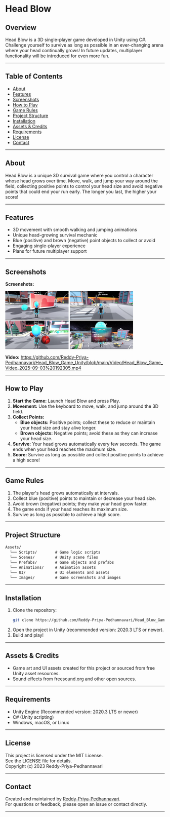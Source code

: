 # Head Blow

## Overview
Head Blow is a 3D single-player game developed in Unity using C#. Challenge yourself to survive as long as possible in an ever-changing arena where your head continually grows! In future updates, multiplayer functionality will be introduced for even more fun.

---

## Table of Contents

- [About](#about)
- [Features](#features)
- [Screenshots](#screenshots)
- [How to Play](#how-to-play)
- [Game Rules](#game-rules)
- [Project Structure](#project-structure)
- [Installation](#installation)
- [Assets & Credits](#assets--credits)
- [Requirements](#requirements)
- [License](#license)
- [Contact](#contact)

---

## About

Head Blow is a unique 3D survival game where you control a character whose head grows over time. Move, walk, and jump your way around the field, collecting positive points to control your head size and avoid negative points that could end your run early. The longer you last, the higher your score!

---

## Features

- 3D movement with smooth walking and jumping animations
- Unique head-growing survival mechanic
- Blue (positive) and brown (negative) point objects to collect or avoid
- Engaging single-player experience
- Plans for future multiplayer support

---

## Screenshots

**Screenshots:**  

<img src="Images/IMAGE_1_2025-09-03 192305.jpg" alt="Screenshot 1" width="200" height="auto"/>
<img src="Images/IMAGE_2_2025-09-03 192305.jpg" alt="Screenshot 2" width="200" height="auto"/>
<img src="Images/IMAGE_3_2025-09-03 192305.jpg" alt="Screenshot 3" width="200" height="auto"/>
<img src="Images/IMAGE_4_2025-09-03 192305.jpg" alt="Screenshot 3" width="200" height="auto"/>

**Video:**
https://github.com/Reddy-Priya-Pedhannavari/Head_Blow_Game_Unity/blob/main/Video/Head_Blow_Game_Video_2025-09-03%20192305.mp4

---

## How to Play

1. **Start the Game:** Launch Head Blow and press Play.
2. **Movement:** Use the keyboard to move, walk, and jump around the 3D field.
3. **Collect Points:**  
    - **Blue objects:** Positive points; collect these to reduce or maintain your head size and stay alive longer.  
    - **Brown objects:** Negative points; avoid these as they can increase your head size.
4. **Survive:** Your head grows automatically every few seconds. The game ends when your head reaches the maximum size.
5. **Score:** Survive as long as possible and collect positive points to achieve a high score!

---

## Game Rules

1. The player's head grows automatically at intervals.
2. Collect blue (positive) points to maintain or decrease your head size.
3. Avoid brown (negative) points; they make your head grow faster.
4. The game ends if your head reaches its maximum size.
5. Survive as long as possible to achieve a high score.

---

## Project Structure

```
Assets/
  └── Scripts/        # Game logic scripts
  └── Scenes/         # Unity scene files
  └── Prefabs/        # Game objects and prefabs
  └── Animations/     # Animation assets
  └── UI/             # UI elements and assets
  └── Images/         # Game screenshots and images
```

---

## Installation

1. Clone the repository:
   ```bash
   git clone https://github.com/Reddy-Priya-Pedhannavari/Head_Blow_Game_Unity.git
   ```
2. Open the project in Unity (recommended version: 2020.3 LTS or newer).
3. Build and play!

---

## Assets & Credits

- Game art and UI assets created for this project or sourced from free Unity asset resources.
- Sound effects from freesound.org and other open sources.

---

## Requirements

- Unity Engine (Recommended version: 2020.3 LTS or newer)
- C# (Unity scripting)
- Windows, macOS, or Linux

---

## License

This project is licensed under the MIT License.  
See the LICENSE file for details.  
Copyright (c) 2023 Reddy-Priya-Pedhannavari

---

## Contact

Created and maintained by [Reddy-Priya-Pedhannavari](https://github.com/Reddy-Priya-Pedhannavari).  
For questions or feedback, please open an issue or contact directly.

---
